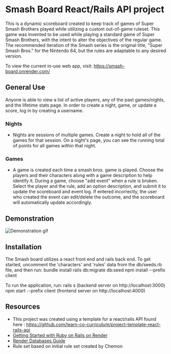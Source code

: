 # Smash Board React/Rails API project
This is a dynamic scoreboard created to keep track of games of Super Smash Brothers played while utilizing a custom out-of-game ruleset.  This game was invented to be used while playing a standard game of Super Smash Brothers, with the intent to alter the objectives of the regular game.  The recommended iteration of the Smash series is the original title, "Super Smash Bros." for the Nintendo 64, but the rules are adaptable to any desired version.

To view the current in-use web app, visit: https://smash-board.onrender.com/

## General Use
Anyone is able to view a list of active players, any of the past games/nights, and the lifetime stats page. In order to create a night, game, or update a score, log in by creating a username.

### Nights
* Nights are sessions of multiple games. Create a night to hold all of the games for that session. On a night's page, you can see the running total of points for all games within that night.

### Games
* A game is created each time a smash bros. game is played.  Choose the players and their characters along with a game description to help identify it.  During a game, choose "add event" when a rule is broken.  Select the player and the rule, add an option description, and submit it to update the scoreboard and event log.  If entered incorrectly, the user who created the event can edit/delete the outcome, and the scoreboard will automatically update accordingly.

## Demonstration
![Demonstration gif](demonstration.gif)

## Installation
The Smash board utilizes a react front end and rails back end. To get started, uncomment the 'characters' and 'rules' data from the db/seeds.rb file, and then run:
bundle install
rails db:migrate db:seed
npm install --prefix client

To run the application, run:
rails s (backend server on http://localhost:3000)
npm start --prefix client (frontend server on http://localhost:4000)


## Resources
- This project was created using a template for a react/rails API found here : https://github.com/learn-co-curriculum/project-template-react-rails-api
- [Getting Started with Ruby on Rails on Render](https://render.com/docs/deploy-rails)
- [Render Databases Guide](https://render.com/docs/databases)
- Rule set based on initial rule set created by Chemon